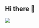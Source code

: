 ## Hi there 👋
<img src="https://img.shields.io/badge/node.js-%23339933.svg?&style=for-the-badge&logo=node.js&logoColor=white" />

<!--
**Nasangjoon/Nasangjoon** is a ✨ _special_ ✨ repository because its `README.md` (this file) appears on your GitHub profile.

Here are some ideas to get you started:

<img src="https://img.shields.io/badge/node.js-%23339933.svg?&style=for-the-badge&logo=node.js&logoColor=white" />
